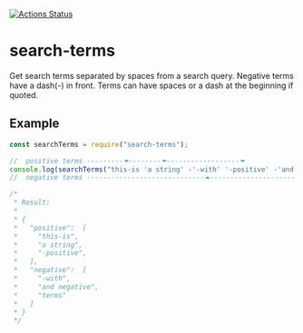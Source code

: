[![Actions Status](https://github.com/UziTech/search-terms/workflows/CI/badge.svg)](https://github.com/UziTech/search-terms/actions)

# search-terms

Get search terms separated by spaces from a search query.
Negative terms have a dash(-) in front.
Terms can have spaces or a dash at the beginning if quoted.

## Example

```js
const searchTerms = require("search-terms");

//  positive terms ---------⏷--------⏷------------------⏷
console.log(searchTerms("this-is 'a string' -'-with' '-positive' -'and negative' -terms"));
//  negative terms -----------------------------⏶-----------------------⏶---------⏶

/*
 * Result:
 *
 * {
 *   "positive":  [
 *     "this-is",
 *     "a string",
 *     "-positive",
 *   ],
 *   "negative":  [
 *     "-with",
 *     "and negative",
 *     "terms"
 *   ]
 * }
 */
```
